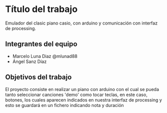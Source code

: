 # Título del trabajo

Emulador del clasic piano casio, con arduino y comunicación con interfaz de processing.

## Integrantes del equipo
- Marcelo Luna Diaz  @mlunad88
- Ángel Sanz Díaz 

## Objetivos del trabajo

El proyecto consiste en realizar un piano con arduino con el cual se pueda tanto seleccionar canciones 'demo' como tocar teclas, en este caso, botones, los cuales aparecen indicados en nuestra interfaz de processing y esto se guardará en un fichero indicando nota y duración
